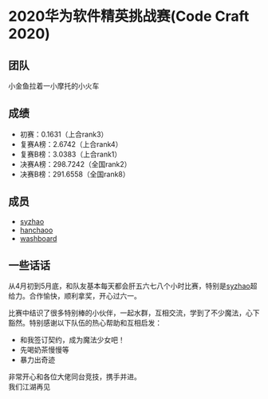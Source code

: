 # 2020华为软件精英挑战赛(Code Craft 2020)

## 团队
小金鱼拉着一小摩托的小火车

## 成绩
* 初赛：0.1631（上合rank3）
* 复赛A榜：2.6742（上合rank4）
* 复赛B榜：3.0383（上合rank1）
* 决赛A榜：298.7242（全国rank2）
* 决赛B榜：291.6558（全国rank8）

## 成员
* [syzhao](https://github.com/SongyuanZhao)
* [hanchaoo](https://github.com/HanChaoo)
* [washboard](https://github.com/washboard)


## 一些话话
从4月初到5月底，和队友基本每天都会肝五六七八个小时比赛，特别是[syzhao](https://github.com/SongyuanZhao)超给力。合作愉快，顺利拿奖，开心过六一。<br>

比赛中结识了很多特别棒的小伙伴，一起水群，互相交流，学到了不少魔法，心下豁然。特别感谢以下队伍的热心帮助和互相启发：
* 和我签订契约，成为魔法少女吧！
* 先喝奶茶慢慢等
* 暴力出奇迹

非常开心和各位大佬同台竞技，携手并进。<br>
我们江湖再见